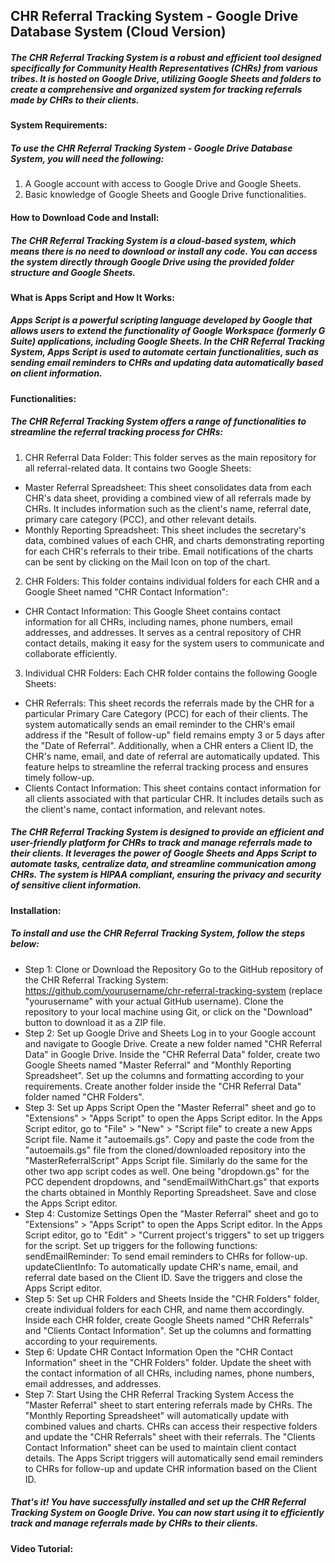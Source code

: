 ## CHR Referral Tracking System - Google Drive Database System (Cloud Version)
##### The CHR Referral Tracking System is a robust and efficient tool designed specifically for Community Health Representatives (CHRs) from various tribes. It is hosted on Google Drive, utilizing Google Sheets and folders to create a comprehensive and organized system for tracking referrals made by CHRs to their clients.

#### System Requirements:
##### To use the CHR Referral Tracking System - Google Drive Database System, you will need the following:
1. A Google account with access to Google Drive and Google Sheets.
2. Basic knowledge of Google Sheets and Google Drive functionalities.

#### How to Download Code and Install:
##### The CHR Referral Tracking System is a cloud-based system, which means there is no need to download or install any code. You can access the system directly through Google Drive using the provided folder structure and Google Sheets.

#### What is Apps Script and How It Works:
##### Apps Script is a powerful scripting language developed by Google that allows users to extend the functionality of Google Workspace (formerly G Suite) applications, including Google Sheets. In the CHR Referral Tracking System, Apps Script is used to automate certain functionalities, such as sending email reminders to CHRs and updating data automatically based on client information.

#### Functionalities:
##### The CHR Referral Tracking System offers a range of functionalities to streamline the referral tracking process for CHRs:

1. CHR Referral Data Folder: This folder serves as the main repository for all referral-related data. It contains two Google Sheets:

* Master Referral Spreadsheet: This sheet consolidates data from each CHR's data sheet, providing a combined view of all referrals made by CHRs. It includes information such as the client's name, referral date, primary care category (PCC), and other relevant details.
* Monthly Reporting Spreadsheet: This sheet includes the secretary's data, combined values of each CHR, and charts demonstrating reporting for each CHR's referrals to their tribe. Email notifications of the charts can be sent by clicking on the Mail Icon on top of the chart.

2. CHR Folders: This folder contains individual folders for each CHR and a Google Sheet named "CHR Contact Information":

* CHR Contact Information: This Google Sheet contains contact information for all CHRs, including names, phone numbers, email addresses, and addresses. It serves as a central repository of CHR contact details, making it easy for the system users to communicate and collaborate efficiently.

3. Individual CHR Folders: Each CHR folder contains the following Google Sheets:

* CHR Referrals: This sheet records the referrals made by the CHR for a particular Primary Care Category (PCC) for each of their clients. The system automatically sends an email reminder to the CHR's email address if the "Result of follow-up" field remains empty 3 or 5 days after the "Date of Referral". Additionally, when a CHR enters a Client ID, the CHR's name, email, and date of referral are automatically updated. This feature helps to streamline the referral tracking process and ensures timely follow-up.
* Clients Contact Information: This sheet contains contact information for all clients associated with that particular CHR. It includes details such as the client's name, contact information, and relevant notes.

##### The CHR Referral Tracking System is designed to provide an efficient and user-friendly platform for CHRs to track and manage referrals made to their clients. It leverages the power of Google Sheets and Apps Script to automate tasks, centralize data, and streamline communication among CHRs. The system is HIPAA compliant, ensuring the privacy and security of sensitive client information.

#### Installation:
##### To install and use the CHR Referral Tracking System, follow the steps below:

- Step 1: Clone or Download the Repository
Go to the GitHub repository of the CHR Referral Tracking System: https://github.com/yourusername/chr-referral-tracking-system (replace "yourusername" with your actual GitHub username).
Clone the repository to your local machine using Git, or click on the "Download" button to download it as a ZIP file.
- Step 2: Set up Google Drive and Sheets
Log in to your Google account and navigate to Google Drive.
Create a new folder named "CHR Referral Data" in Google Drive.
Inside the "CHR Referral Data" folder, create two Google Sheets named "Master Referral" and "Monthly Reporting Spreadsheet". Set up the columns and formatting according to your requirements.
Create another folder inside the "CHR Referral Data" folder named "CHR Folders".
- Step 3: Set up Apps Script
Open the "Master Referral" sheet and go to "Extensions" > "Apps Script" to open the Apps Script editor.
In the Apps Script editor, go to "File" > "New" > "Script file" to create a new Apps Script file. Name it "autoemails.gs".
Copy and paste the code from the "autoemails.gs" file from the cloned/downloaded repository into the "MasterReferralScript" Apps Script file.
Similarly do the same for the other two app script codes as well. One being "dropdown.gs" for the PCC dependent dropdowns, and "sendEmailWithChart.gs" that exports the charts obtained in Monthly Reporting Spreadsheet.
Save and close the Apps Script editor.
- Step 4: Customize Settings
Open the "Master Referral" sheet and go to "Extensions" > "Apps Script" to open the Apps Script editor.
In the Apps Script editor, go to "Edit" > "Current project's triggers" to set up triggers for the script.
Set up triggers for the following functions:
sendEmailReminder: To send email reminders to CHRs for follow-up.
updateClientInfo: To automatically update CHR's name, email, and referral date based on the Client ID.
Save the triggers and close the Apps Script editor.
- Step 5: Set up CHR Folders and Sheets
Inside the "CHR Folders" folder, create individual folders for each CHR, and name them accordingly.
Inside each CHR folder, create Google Sheets named "CHR Referrals" and "Clients Contact Information". Set up the columns and formatting according to your requirements.
- Step 6: Update CHR Contact Information
Open the "CHR Contact Information" sheet in the "CHR Folders" folder.
Update the sheet with the contact information of all CHRs, including names, phone numbers, email addresses, and addresses.
- Step 7: Start Using the CHR Referral Tracking System
Access the "Master Referral" sheet to start entering referrals made by CHRs. The "Monthly Reporting Spreadsheet" will automatically update with combined values and charts.
CHRs can access their respective folders and update the "CHR Referrals" sheet with their referrals. The "Clients Contact Information" sheet can be used to maintain client contact details.
The Apps Script triggers will automatically send email reminders to CHRs for follow-up and update CHR information based on the Client ID.
##### That's it! You have successfully installed and set up the CHR Referral Tracking System on Google Drive. You can now start using it to efficiently track and manage referrals made by CHRs to their clients.

#### Video Tutorial:
